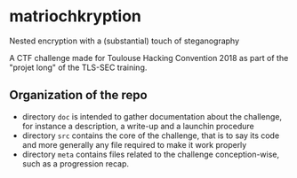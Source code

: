 # matriochkryption
Nested encryption with a (substantial) touch of steganography

A CTF challenge made for Toulouse Hacking Convention 2018 as part of the
"projet long" of the TLS-SEC training.

## Organization of the repo

* directory `doc` is intended to gather documentation about the challenge,
    for instance a description, a write-up and a launchin procedure
* directory `src` contains the core of the challenge, that is to say its
    code and more generally any file required to make it work properly
* directory `meta` contains files related to the challenge conception-wise,
    such as a progression recap.
